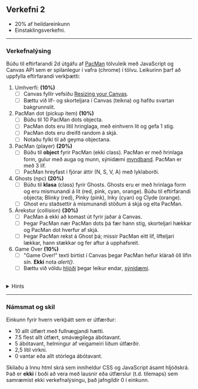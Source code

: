 ## Verkefni 2 

- 20% af heildareinkunn
- Einstaklingsverkefni. 

---

### Verkefnalýsing

Búðu til eftirfarandi 2d útgáfu af [PacMan](https://en.wikipedia.org/wiki/Pac-Man) tölvuleik með JavaScript og Canvas API sem er spilanlegur í vafra (chrome) í tölvu. Leikurinn þarf að uppfylla eftirfarandi verkþætti:

1. Umhverfi: **(10%)**
   - [ ] Canvas fyllir vefsíðu [Resizing your Canvas](https://youtu.be/EO6OkltgudE?list=PLpPnRKq7eNW3We9VdCfx9fprhqXHwTPXL&t=166).
   - [ ] Bættu við líf- og skorteljara í Canvas (teikna) og hafðu svartan bakgrunnslit. 
1. PacMan dot (pickup item) **(10%)** 
   - [ ] Búðu til 10 PacMan dots objecta.  
   - [ ] PacMan dots eru lítil hringlaga, með einhvern lit og gefa 1 stig.
   - [ ] PacMan dots eru dreifð random á skjá.
   - [ ] Notaðu fylki til að geyma objectana.
1. PacMan (player) **(20%)**
   - [ ] Búðu til **object** fyrir PacMan (ekki class). PacMan er með hrinlaga form, gulur með auga og munn, sýnidæmi [myndband](https://www.youtube.com/watch?v=ysG37V_j1Xs). PacMan er með 3 líf.
   - [ ] PacMan hreyfast í fjórar áttir (N, S, V, A) með lyklaborði.
1. Ghosts (npc) **(20%)**  
   - [ ] Búðu til **klasa** (class) fyrir Ghosts. Ghosts eru er með hrinlaga form og eru mismunandi á lit (red, pink, cyan, orange). Búðu til eftirfarandi objecta; Blinky (red), Pinky (pink), Inky (cyan) og Clyde (orange). 
   - [ ] Ghost eru staðsettir á mismunandi stöðum á skjá og elta PacMan.
1. Árekstur (collision) **(30%)**
   - [ ] PacMan á ekki að komast út fyrir jaðar á Canvas.
   - [ ] Þegar PacMan nær PacMan dots þá fær hann stig, skorteljari hækkar og PacMan dot hverfur af skjá. 
   - [ ] Þegar PacMan rekst á Ghost þá; missir PacMan eitt líf, lífteljari lækkar, hann stækkar og fer aftur á upphafsreit. 
1. Game Over **(10%)**
   - [ ] "Game Over!" texti birtist í Canvas þegar PacMan hefur klárað öll lífin sín. **Ekki** nota _alert()_.
   - [ ] Bættu við völdu [hljóði](https://developer.mozilla.org/en-US/docs/Web/API/HTMLAudioElement/Audio) þegar leikur endar, [sýnidæmi](https://youtu.be/Eg_zUEy_lDE?t=1384). 

<br>

<details>
   
<summary>Hints</summary>

- Til að losna við scrollbarinn: `body { margin: 0; overflow: hidden; }`
  
<br>

</details>

<!--
Til að spila leik í síma (valkvæmt):
- [ ] Canvas fyllir allan skjáinn (glugga), sjá [Fullscreen API](https://developer.mozilla.org/en-US/docs/Web/API/Fullscreen_API) og [sýnidæmi](https://youtu.be/D74Z_0I0CUk?t=786).
- [ ] Útfærðu [touch](https://www.codeguage.com/courses/js/touch-events-introduction) til að stýra áttinni sem PacMan á að fara svo hægt sé að spila leikinn líka í síma.
-->

---

### Námsmat og skil	

Einkunn fyrir hvern verkþátt sem er útfærður:
   - 10  allt útfært með fullnægjandi hætti. 
   - 7.5 flest allt útfært, smávægilega ábótavant.
   - 5   ábótavant, helmingur af veigameiri liðum útfærðir. 
   - 2,5 lítil virkni.
   - 0   vantar eða allt stórlega ábótavant.

Skilaðu á Innu html skrá sem inniheldur CSS og JavaScript ásamt hljóðskrá. <br>
Það er **ekki** í boði að vera með lausnir eða útfærslur (t.d. tilemaps) sem samræmist ekki verkefnalýsingu, það jafngildir 0 í einkunn. 

